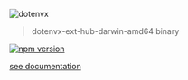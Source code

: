 ![dotenvx](https://dotenvx.com/better-banner.png)

> dotenvx-ext-hub-darwin-amd64 binary

[![npm version](https://img.shields.io/npm/v/@dotenvx/dotenvx-ext-hub-darwin-amd64.svg)](https://www.npmjs.com/package/@dotenvx/dotenvx-ext-hub-darwin-amd64)

[see documentation](https://github.com/dotenvx/dotenvx-ext-hub)

&nbsp;
